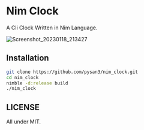 # Nim Clock

A Cli Clock Written in Nim Language.

![Screenshot_20230118_213427](https://user-images.githubusercontent.com/41065736/213172715-8beb7900-ec71-46e3-9467-ad95254a6f47.png)

## Installation

```sh
git clone https://github.com/pysan3/nim_clock.git
cd nim_clock
nimble -d:release build
./nim_clock
```

## LICENSE

All under MIT.
